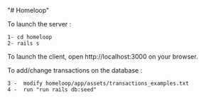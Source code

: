 "# Homeloop" 

To launch the server : 

    1- cd homeloop
    2- rails s
  
 To launch the client, open http://localhost:3000 on your browser.
 
 To add/change transactions on the database :
 
    3 -  modify homeloop/app/assets/transactions_examples.txt
    4 -  run "run rails db:seed"
    
    
